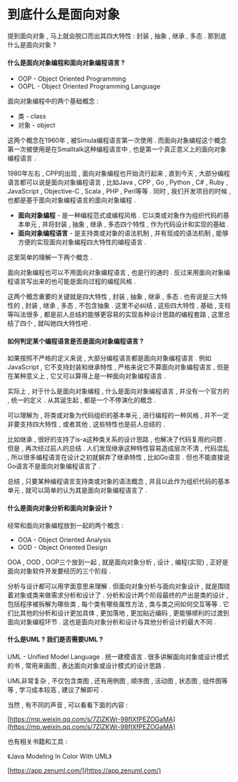 # 到底什么是面向对象

提到面向对象 , 马上就会脱口而出其四大特性 : 封装 , 抽象 , 继承 , 多态 . 那到底什么是面向对象 ?

#### 什么是面向对象编程和面向对象编程语言 ?

* OOP - Object Oriented Programming
* OOPL - Object Oriented Programming Language

面向对象编程中的两个基础概念 :

* 类 - class
* 对象 - object

这两个概念在1960年 , 被Simula编程语言第一次使用 . 而面向对象编程这个概念第一次被使用是在Smalltalk这种编程语言中 , 也是第一个真正意义上的面向对象编程语言 .

1980年左右 , CPP的出现 , 面向对象编程也开始流行起来 , 直到今天 , 大部分编程语言都可以说是面向对象编程语言 , 比如Java , CPP , Go , Python , C\# , Ruby , JavaScript , Objective-C , Scala , PHP , Perl等等 . 同时 , 我们开发项目的时候 , 也都是基于面向对象编程语言的面向对象编程 .

* **面向对象编程** - 是一种编程范式或编程风格 . 它以类或对象作为组织代码的基本单元 , 并将封装 , 抽象 , 继承 , 多态四个特性 , 作为代码设计和实现的基础 . 
* **面向对象编程语言** - 是支持类或对象的语法机制 , 并有现成的语法机制 , 能够方便的实现面向对象编程四大特性的编程语言 . 

这里简单的理解一下两个概念 .

面向对象编程也可以不用面向对象编程语言 , 也是行的通的 . 反过来用面向对象编程语言写出来的也可能是面向过程的编程风格 .

这两个概念重要的关键就是四大特性 , 封装 , 抽象 , 继承 , 多态 . 也有说是三大特性的 , 封装 , 继承 , 多态 , 不包含抽象 . 这里不必纠结 , 这些四大特性 , 基础 , 支柱等叫法很多 , 都是前人总结的能够更容易的实现各种设计思路的编程套路 , 这里总结了四个 , 就叫她四大特性吧 .

#### 如何判定某个编程语言是否是面向对象编程语言 ?

如果按照不严格的定义来说 , 大部分编程语言都是面向对象编程语言 . 例如JavaScript , 它不支持封装和继承特性 , 严格来说它不算面向对象编程语言 , 但是在某种意义上 , 它又可以算得上是一种面向对象编程语言 .

实际上 , 对于什么是面向对象编程 , 什么是面向对象编程语言 , 并没有一个官方的 , 统一的定义 . 从其诞生起 , 都是一个不停演化的概念 .

可以理解为 , 将类或对象为代码组织的基本单元 , 进行编程的一种风格 , 并不一定非要支持四大特性 , 或者其他 , 这些特性也是前人总结的 .

比如继承 , 很好的支持了is-a这种类关系的设计思路 , 也解决了代码复用的问题 . 但是 , 再次经过前人的总结 . 人们发现继承这种特性容易造成层次不清 , 代码混乱 , 所以很多编程语言在设计之初就摒弃了继承特性 , 比如Go语言 . 但也不能直接说Go语言不是面向对象编程语言了 .

总结 , 只要某种编程语言支持类或对象的语法概念 , 并且以此作为组织代码的基本单元 , 就可以简单的认为其是面向对象编程语言了 .

#### 什么是面向对象分析和面向对象设计 ?

经常和面向对象编程放到一起的两个概念 :

* OOA - Object Oriented Analysis
* OOD - Object Oriented Design

OOA , OOD , OOP三个放到一起 , 就是面向对象分析 , 设计 , 编程\(实现\) , 正好是面向对象软件开发要经历的三个阶段 .

分析与设计都可以用字面意思来理解 . 但面向对象分析与面向对象设计 , 就是围绕着对象或类来做需求分析和设计了 . 分析和设计两个阶段最终的产出是类的设计 , 包括程序被拆解为哪些类 , 每个类有哪些属性方法 , 类与类之间如何交互等等 . 它们比其他的分析和设计更加具体 , 更加落地 , 更加贴近编码 , 更能够顺利的过渡到面向对象编程环节 . 这也是面向对象分析和设计与其他分析设计的最大不同 .

#### 什么是UML ? 我们是否需要UML ?

UML - Unified Model Language . 统一建模语言 . 很多讲解面向对象或设计模式的书 , 常用来画图 , 表达面向对象或设计模式的设计思路 .

UML非常复杂 , 不仅包含类图 , 还有用例图 , 顺序图 , 活动图 , 状态图 , 组件图等等 , 学习成本较高 , 建议了解即可 .

当然 , 有不同的声音 , 可以看看下面的内容 :

[https://mp.weixin.qq.com/s/7ZlZKWr-98fIXfPEZOGaMA](https://mp.weixin.qq.com/s/7ZlZKWr-98fIXfPEZOGaMA)

也有相关书籍和工具 :

《Java Modeling In Color With UML》

[https://app.zenuml.com/](https://app.zenuml.com/)

